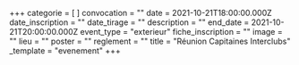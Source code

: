 +++
categorie = [ ]
convocation = ""
date = 2021-10-21T18:00:00.000Z
date_inscription = ""
date_tirage = ""
description = ""
end_date = 2021-10-21T20:00:00.000Z
event_type = "exterieur"
fiche_inscription = ""
image = ""
lieu = ""
poster = ""
reglement = ""
title = "Réunion Capitaines Interclubs"
_template = "evenement"
+++

